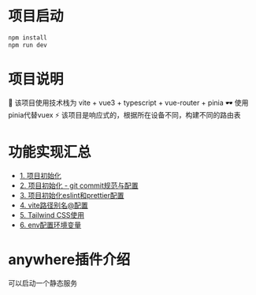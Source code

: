 
# 项目启动
```bash
npm install
npm run dev
```
# 项目说明
🎪 该项目使用技术栈为 vite + vue3 + typescript + vue-router + pinia
🕶 使用pinia代替vuex
⚡ 该项目是响应式的，根据所在设备不同，构建不同的路由表

# 功能实现汇总
- [1. 项目初始化](https://blog.csdn.net/qq_39652397/article/details/123524130)
- [2. 项目初始化 - git commit规范与配置](https://juejin.cn/post/7109397569091928100)
- [3. 项目初始化eslint和prettier配置](https://juejin.cn/post/7109430711295639583/)
- [4. vite路径别名@配置](https://juejin.cn/post/7109752566665183268/)
- [5. Tailwind CSS使用](https://juejin.cn/post/7109738207360581663/)
- [6. env配置环境变量](https://vitejs.cn/guide/env-and-mode.html)

# anywhere插件介绍
可以启动一个静态服务
